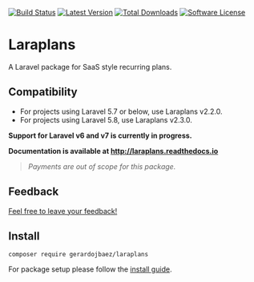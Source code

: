 [![Build Status](https://img.shields.io/travis/gerardojbaez/laraplans.svg?style=flat-square)](https://travis-ci.org/gerardojbaez/laraplans)
[![Latest Version](https://img.shields.io/github/release/gerardojbaez/laraplans.svg?style=flat-square)](https://github.com/gerardojbaez/laraplans/releases)
[![Total Downloads](https://img.shields.io/packagist/dt/gerardojbaez/laraplans.svg?style=flat-square)](https://packagist.org/packages/gerardojbaez/laraplans)
[![Software License](https://img.shields.io/badge/license-MIT-brightgreen.svg?style=flat-square)](LICENSE)

# Laraplans

A Laravel package for SaaS style recurring plans.

## Compatibility
- For projects using Laravel 5.7 or below, use Laraplans v2.2.0.
- For projects using Laravel 5.8, use Laraplans v2.3.0.

**Support for Laravel v6 and v7 is currently in progress.**

**Documentation is available at http://laraplans.readthedocs.io**

> *Payments are out of scope for this package.*

## Feedback

[Feel free to leave your feedback!](https://github.com/gerardojbaez/laraplans/issues/22)

## Install

    composer require gerardojbaez/laraplans

For package setup please follow the [install guide](http://laraplans.readthedocs.io/en/latest/install.html).
